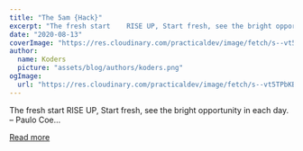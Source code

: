```yaml
---
title: "The 5am {Hack}"
excerpt: "The fresh start    RISE UP, Start fresh, see the bright opportunity in each day. – Paulo Coe..."
date: "2020-08-13"
coverImage: "https://res.cloudinary.com/practicaldev/image/fetch/s--vt5TPbKB--/c_imagga_scale,f_auto,fl_progressive,h_420,q_auto,w_1000/https://dev-to-uploads.s3.amazonaws.com/i/p58o72bqdtd1e25hntm6.jpg"
author:
  name: Koders
  picture: "assets/blog/authors/koders.png"
ogImage:
  url: "https://res.cloudinary.com/practicaldev/image/fetch/s--vt5TPbKB--/c_imagga_scale,f_auto,fl_progressive,h_420,q_auto,w_1000/https://dev-to-uploads.s3.amazonaws.com/i/p58o72bqdtd1e25hntm6.jpg"
---
```


The fresh start    RISE UP, Start fresh, see the bright opportunity in each day. – Paulo Coe...

[Read more](https://dev.to/lankjan007/the-5am-hack-4im7)
